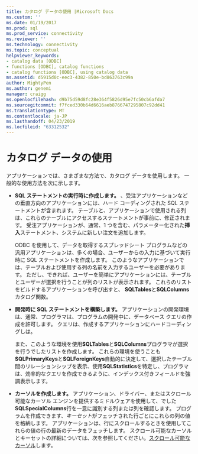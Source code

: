 ```yaml
---
title: カタログ データの使用 |Microsoft Docs
ms.custom: ''
ms.date: 01/19/2017
ms.prod: sql
ms.prod_service: connectivity
ms.reviewer: ''
ms.technology: connectivity
ms.topic: conceptual
helpviewer_keywords:
- catalog data [ODBC]
- functions [ODBC], catalog functions
- catalog functions [ODBC], using catalog data
ms.assetid: d5915d0c-eec3-4382-850e-bd863763c99a
author: MightyPen
ms.author: genemi
manager: craigg
ms.openlocfilehash: d9b75d59d8fc28e364f5826d95e7fc50cb6afda7
ms.sourcegitcommit: f7fced330b64d6616aeb8766747295807c92dd41
ms.translationtype: MT
ms.contentlocale: ja-JP
ms.lasthandoff: 04/23/2019
ms.locfileid: "63312532"
---
```

# <a name="uses-of-catalog-data"></a>カタログ データの使用
アプリケーションでは、さまざまな方法で、カタログ データを使用します。 一般的な使用方法を次に示します。  
  
-   **SQL ステートメントの実行時に作成します。** 、受注アプリケーションなどの垂直方向のアプリケーションには、ハード コーディングされた SQL ステートメントが含まれます。 テーブルと、アプリケーションで使用される列は、これらのテーブルにアクセスするステートメントが事前に、修正されます。 受注アプリケーションが、通常、1 つを含む、パラメーター化された**挿入**ステートメント、システムに新しい注文を追加します。  
  
     ODBC を使用して、データを取得するスプレッドシート プログラムなどの汎用アプリケーションは、多くの場合、ユーザーからの入力に基づいて実行時に SQL ステートメントを作成します。 このようなアプリケーションでは、テーブルおよび使用する列の名前を入力するユーザーを必要があります。 ただし、できれば、ユーザーを簡単にアプリケーションには、テーブルとユーザーが選択を行うことが列のリストが表示されます。 これらのリストをビルドするアプリケーションを呼び出すと、 **SQLTables**と**SQLColumns**カタログ関数。  
  
-   **開発時に SQL ステートメントを構築します。** アプリケーションの開発環境は、通常、プログラマは、プログラムの開発中に、データベース クエリの作成を許可します。 クエリは、作成するアプリケーションにハードコーディングしは。  
  
     また、このような環境を使用**SQLTables**と**SQLColumns**プログラマが選択を行うでしたリストを作成します。 これらの環境を使うことも**SQLPrimaryKeys**と**SQLForeignKeys**自動的に決定して、選択したテーブル間のリレーションシップを表示、使用**SQLStatistics**を特定し、プログラマは、効率的なクエリを作成できるように、インデックス付きフィールドを強調表示します。  
  
-   **カーソルを作成します。** アプリケーション、ドライバー、またはスクロール可能なカーソル エンジンを提供するミドルウェアを使用して、でした**SQLSpecialColumns**行を一意に識別する列または列を確認します。 プログラムを作成できます、*キーセット*がフェッチされた行ごとにこれらの列の値を格納します。 アプリケーションは、行にスクロールするときを使用してこれらの値の行の最新のデータをフェッチします。 スクロール可能なカーソルとキーセットの詳細については、次を参照してください。[スクロール可能なカーソル](../../../odbc/reference/develop-app/scrollable-cursors.md)します。
